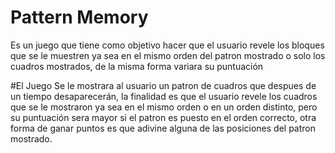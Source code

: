 # Pattern Memory
Es un juego que tiene como objetivo hacer que el usuario revele los bloques que se le muestren ya sea en el mismo orden del patron mostrado o solo los cuadros mostrados, de la misma forma variara su puntuación

#El Juego
Se le mostrara al usuario un patron de cuadros que despues de un tiempo desaparecerán, la finalidad es que el usuario revele los cuadros que se le mostraron ya sea en el mismo orden o en un orden distinto, pero su puntuación sera mayor si el patron es puesto en el orden correcto, otra forma de ganar puntos es que adivine alguna de las posiciones del patron mostrado.
